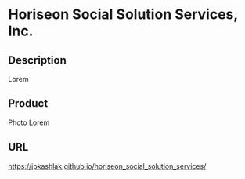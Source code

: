 # Horiseon Social Solution Services, Inc.
## Description
Lorem
## Product
Photo Lorem
## URL
https://jpkashlak.github.io/horiseon_social_solution_services/
